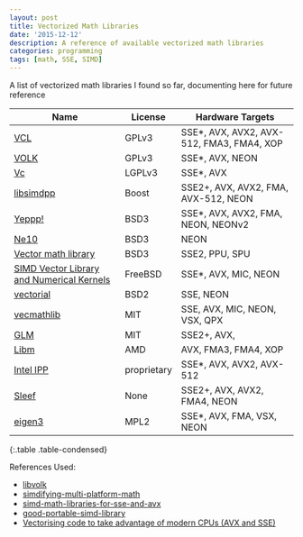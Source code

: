 ```yaml
---
layout: post
title: Vectorized Math Libraries
date: '2015-12-12'
description: A reference of available vectorized math libraries
categories: programming
tags: [math, SSE, SIMD]
---
```


A list of vectorized math libraries I found so far, documenting here for future reference

| Name                                                                                                     | License      | Hardware Targets                          |
|----------------------------------------------------------------------------------------------------------|--------------|-------------------------------------------|
| [VCL](http://www.agner.org/optimize/)                                                                    | GPLv3        | SSE*, AVX, AVX2, AVX-512, FMA3, FMA4, XOP |
| [VOLK](http://libvolk.org/)                                                                              | GPLv3        | SSE*, AVX, NEON                           |
| [Vc](https://compeng.uni-frankfurt.de/index.php?id=vc)                                                   | LGPLv3       | SSE*, AVX                                 |
| [libsimdpp](https://github.com/p12tic/libsimdpp/wiki)                                                    | Boost        | SSE2+, AVX, AVX2, FMA, AVX-512, NEON      |
| [Yeppp!](http://www.yeppp.info/)                                                                         | BSD3         | SSE*, AVX, AVX2, FMA, NEON, NEONv2        |
| [Ne10](http://projectne10.github.io/Ne10/)                                                               | BSD3         | NEON                                      |
| [Vector math library](https://github.com/erwincoumans/sce_vectormath)                                    | BSD3         | SSE2, PPU, SPU                            |
| [SIMD Vector Library and Numerical Kernels](http://pages.cs.wisc.edu/~nmitchel/project_pages/gridiron/)  | FreeBSD      | SSE*, AVX, MIC, NEON                      |
| [vectorial](https://github.com/scoopr/vectorial)                                                         | BSD2         | SSE, NEON                                 |
| [vecmathlib](https://bitbucket.org/eschnett/vecmathlib/wiki/Home)                                        | MIT          | SSE, AVX, MIC, NEON, VSX, QPX             |
| [GLM](http://glm.g-truc.net)                                                                             | MIT          | SSE2+, AVX,                               |
| [Libm](http://developer.amd.com/tools-and-sdks/cpu-development/libm/)                                    | AMD          | AVX, FMA3, FMA4, XOP                      |
| [Intel IPP](https://software.intel.com/en-us/intel-ipp)                                                  | proprietary  | SSE*, AVX, AVX2, AVX-512                  |
| [Sleef](http://shibatch.sourceforge.net/)                                                                | None         | SSE2+, AVX, AVX2, FMA4, NEON              |
| [eigen3](http://eigen.tuxfamily.org)                                                                     | MPL2         | SSE*, AVX, FMA, VSX, NEON                 |
{:.table .table-condensed}

References Used:

 - [libvolk](http://libvolk.org/comparisons.html)
 - [simdifying-multi-platform-math](http://blog.molecular-matters.com/2011/10/18/simdifying-multi-platform-math/)
 - [simd-math-libraries-for-sse-and-avx](http://stackoverflow.com/questions/15723995/simd-math-libraries-for-sse-and-avx)
 - [good-portable-simd-library](http://stackoverflow.com/questions/981787/good-portable-simd-library)
 - [Vectorising code to take advantage of modern CPUs (AVX and SSE)](http://www.walkingrandomly.com/?p=3378)